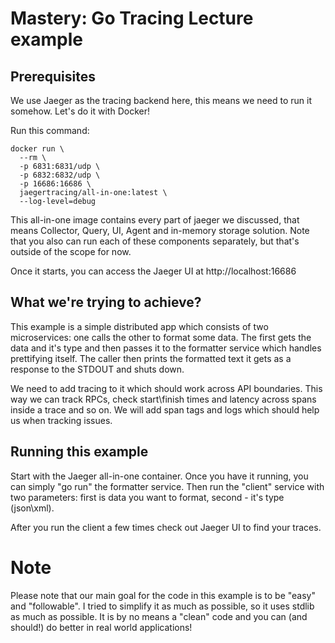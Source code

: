 # Mastery: Go Tracing Lecture example

## Prerequisites

We use Jaeger as the tracing backend here, this means we need to run it somehow. Let's do it with Docker!

Run this command: 

```
docker run \
  --rm \
  -p 6831:6831/udp \
  -p 6832:6832/udp \
  -p 16686:16686 \
  jaegertracing/all-in-one:latest \
  --log-level=debug
```

This all-in-one image contains every part of jaeger we discussed, that means Collector, Query, UI, Agent and in-memory storage solution. Note that you also can run each of these components separately, but that's outside of the scope for now.

Once it starts, you can access the Jaeger UI at http://localhost:16686

## What we're trying to achieve?

This example is a simple distributed app which consists of two microservices: one calls the other to format some data. The first gets the data and it's type and then passes it to the formatter service which handles prettifying itself. The caller then prints the formatted text it gets as a response to the STDOUT and shuts down.

We need to add tracing to it which should work across API boundaries. This way we can track RPCs, check start\finish times and latency across spans inside a trace and so on. We will add span tags and logs which should help us when tracking issues.

## Running this example

Start with the Jaeger all-in-one container. Once you have it running, you can simply "go run" the formatter service.
Then run the "client" service with two parameters: first is data you want to format, second - it's type (json\xml).

After you run the client a few times check out Jaeger UI to find your traces.

# Note

Please note that our main goal for the code in this example is to be "easy" and "followable". I tried to simplify it as much as possible, so it uses stdlib as much as possible. It is by no means a "clean" code and you can (and should!) do better in real world applications!